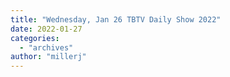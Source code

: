 ```yaml
---
title: "Wednesday, Jan 26 TBTV Daily Show 2022"
date: 2022-01-27
categories: 
  - "archives"
author: "millerj"
---
```



